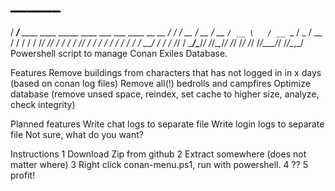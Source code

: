 #    ______                                                     
  / ____/___  ____  ____ _____     ____ ___  ___  ____  __  __
 / /   / __ \/ __ \/ __ `/ __ \   / __ `__ \/ _ \/ __ \/ / / /
/ /___/ /_/ / / / / /_/ / / / /  / / / / / /  __/ / / / /_/ / 
\____/\____/_/ /_/\__,_/_/ /_/  /_/ /_/ /_/\___/_/ /_/\__,_/ 
Powershell script to manage Conan Exiles Database.

Features
Remove buildings from characters that has not logged in in x days (based on conan log files)
Remove all(!) bedrolls and campfires
Optimize database (remove unsed space, reindex, set cache to higher size, analyze, check integrity)

Planned features
Write chat logs to separate file
Write login logs to separate file
Not sure, what do you want?

Instructions
1 Download Zip from github
2 Extract somewhere (does not matter where)
3 Right click conan-menu.ps1, run with powershell.
4 ??
5 profit!

